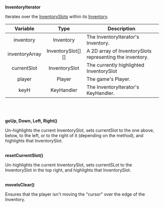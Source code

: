 __InventoryIterator__

Iterates over the [InventorySlots](inventoryslot.md) within its [Inventory](inventory.md).

|    Variable    |       Type        | Description                                              |
|:--------------:|:-----------------:|----------------------------------------------------------|
|   inventory    |     Inventory     | The InventoryIterator's Inventory.                       |
| inventoryArray | InventorySlot[][] | A 2D array of InventorySlots representing the inventory. |
|  currentSlot   |   InventorySlot   | The currently highlighted InventorySlot                  |
|     player     |      Player       | The game's Player.                                       |
|      keyH      |    KeyHandler     | The InventoryIterator's KeyHandler.                      |

\
\
\
__goUp, Down, Left, Right()__

Un-highlights the current InventorySlot, sets currentSlot to the one above, below, to the left, or to the right of it (depending on the method), and highlights that InventorySlot.

\
__resetCurrentSlot()__

Un-highlights the current InventorySlot, sets currentSLot to the InventorySlot in the top right, and highlights that InventorySlot.

\
__moveIsClear()__

Ensures that the player isn't moving the "cursor" over the edge of the Inventory.
